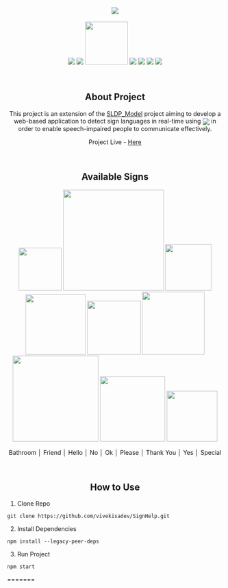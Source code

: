 
<h2 align="center"><img src="https://i.imgur.com/3YehHWW.png"></h2>

<p align="center">
  <img src="https://img.shields.io/badge/-HTML5-E34F26?style=flat-square&logo=html5&logoColor=white"/>
  <img src="https://img.shields.io/badge/-CSS3-1572B6?style=flat-square&logo=css3"/>
  <img src="https://img.shields.io/badge/tailwindcss-%2338B2AC.svg?style=for-the-badge&logo=tailwind-css&logoColor=white" width=100/>
  <img src="https://img.shields.io/badge/-TensorFlow.JS-orange?style=flat-square&logo=tensorflow&logoColor=white"/>
  <img src="https://img.shields.io/badge/-JavaScript-black?style=flat-square&logo=javascript"/>
  <img src="https://img.shields.io/badge/-Nodejs-black?style=flat-square&logo=Node.js"/>
  <img src="https://img.shields.io/badge/-React-black?style=flat-square&logo=react"/>
</p><br>

<h2 align="center">About Project</h2>

<p align="center">
  This project is an extension of the <a href="">SLDP_Model</a> project aiming to develop a web-based application to
  detect sign languages in real-time using <img align="center" src="https://img.shields.io/badge/tensorflowjs-3.18.0-orange?style=flat-square&logo=html5&logoColor=white"/> in order to enable speech-impaired people to communicate effectively.
</p>

<p align="center">Project Live - <a href="https://signhelp.vercel.app/">Here</a></p><br>

<h2 align="center">Available Signs</h2>

<p align="center">
  <img src="https://i.imgur.com/vVI6EIE.png" width="100"/>
  <img src="https://i.imgur.com/WViaxTU.png" width="235"/>
  <img src="https://i.imgur.com/kEewsdv.png" width="108"/>
  <img src="https://i.imgur.com/vKLSL2A.png" width="140"/>
  <img src="https://i.imgur.com/npjCnop.png" width="125"/>
  <img src="https://i.imgur.com/CrUg228.png" width="146"/>
  <img src="https://i.imgur.com/UWb3qem.png" width="200"/>
  <img src="https://i.imgur.com/gvgPLFs.png" width="152"/>
  <img src="https://i.imgur.com/efHUsB4.png" width="118"/>
</p>

<p align="center">Bathroom │ Friend │ Hello	│ No │ Ok	│ Please │ Thank You │ Yes │ Special </p><br>

<h2 align="center">How to Use</h2>

1. Clone Repo

```
git clone https://github.com/vivekisadev/SignHelp.git
```

2. Install Dependencies

```
npm install --legacy-peer-deps
```

3. Run Project

```
npm start
```
=======


